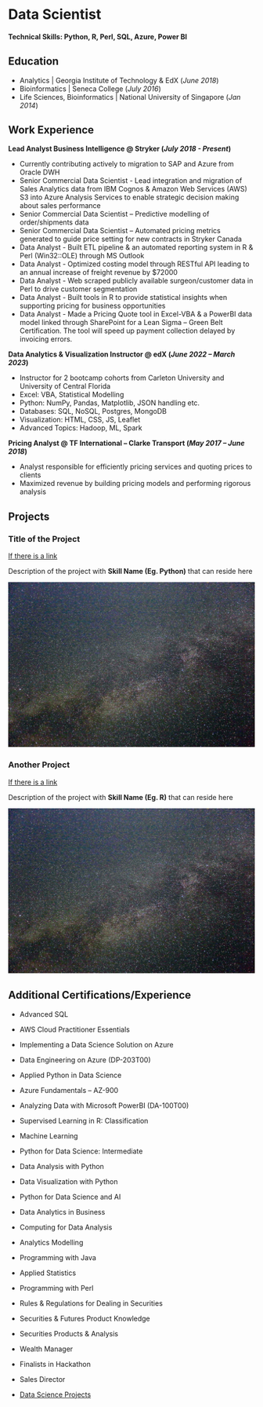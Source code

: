 # Data Scientist

#### Technical Skills: Python, R, Perl, SQL, Azure, Power BI

## Education
- Analytics | Georgia Institute of Technology & EdX (_June 2018_)
- Bioinformatics	| Seneca College (_July 2016_)
- Life Sciences, Bioinformatics | National University of Singapore (_Jan 2014_)

## Work Experience
**Lead Analyst Business Intelligence @ Stryker (_July 2018 - Present_)**
- Currently contributing actively to migration to SAP and Azure from Oracle DWH
- Senior Commercial Data Scientist - Lead integration and migration of Sales Analytics data from IBM Cognos & Amazon Web Services (AWS) S3 into Azure Analysis Services to enable strategic decision making about sales performance
- Senior Commercial Data Scientist – Predictive modelling of order/shipments data
- Senior Commercial Data Scientist – Automated pricing metrics generated to guide price setting for new contracts in Stryker Canada
- Data Analyst - Built ETL pipeline & an automated reporting system in R & Perl (Win32::OLE) through MS Outlook
- Data Analyst - Optimized costing model through RESTful API leading to an annual increase of freight revenue by $72000
- Data Analyst - Web scraped publicly available surgeon/customer data in Perl to drive customer segmentation
- Data Analyst - Built tools in R to provide statistical insights when supporting pricing for business opportunities
- Data Analyst - Made a Pricing Quote tool in Excel-VBA & a PowerBI data model linked through SharePoint for a Lean Sigma – Green Belt Certification. The tool will speed up payment collection delayed by invoicing errors.

**Data Analytics & Visualization Instructor @ edX (_June 2022 – March 2023_)**
- Instructor for 2 bootcamp cohorts from Carleton University and University of Central Florida
- Excel: VBA, Statistical Modelling
- Python: NumPy, Pandas, Matplotlib, JSON handling etc.
- Databases: SQL, NoSQL, Postgres, MongoDB
- Visualization: HTML, CSS, JS, Leaflet
- Advanced Topics: Hadoop, ML, Spark

**Pricing Analyst @ TF International – Clarke Transport (_May 2017 – June 2018_)**
- Analyst responsible for efficiently pricing services and quoting prices to clients
- Maximized revenue by building pricing models and performing rigorous analysis


## Projects
### Title of the Project
[If there is a link](https://www.google.ca)

Description of the project with **Skill Name (Eg. Python)** that can reside here

![Name of the visual](/assets/img/stars.JPG)

### Another Project
[If there is a link](https://www.apple.com)

Description of the project with **Skill Name (Eg. R)** that can reside here

![Name of the visual](/assets/img/stars.JPG)

## Additional Certifications/Experience
- Advanced SQL
- AWS Cloud Practitioner Essentials
- Implementing a Data Science Solution on Azure
- Data Engineering on Azure (DP-203T00)
- Applied Python in Data Science
- Azure Fundamentals – AZ-900
- Analyzing Data with Microsoft PowerBI (DA-100T00)
- Supervised Learning in R: Classification
- Machine Learning
- Python for Data Science: Intermediate
- Data Analysis with Python
- Data Visualization with Python
- Python for Data Science and AI
- Data Analytics in Business
- Computing for Data Analysis
- Analytics Modelling
- Programming with Java
- Applied Statistics
- Programming with Perl
- Rules & Regulations for Dealing in Securities
- Securities & Futures Product Knowledge
- Securities Products & Analysis
- Wealth Manager
- Finalists in Hackathon
- Sales Director



- [Data Science Projects](www.microsoft.com)
